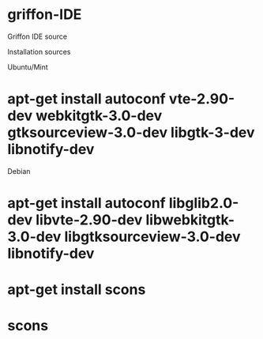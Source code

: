 griffon-IDE
===========

Griffon IDE source

Installation sources

 Ubuntu/Mint 
 # apt-get install autoconf vte-2.90-dev webkitgtk-3.0-dev gtksourceview-3.0-dev libgtk-3-dev libnotify-dev
 Debian 
 # apt-get install autoconf libglib2.0-dev libvte-2.90-dev libwebkitgtk-3.0-dev libgtksourceview-3.0-dev libnotify-dev

 # apt-get install scons

 # scons

